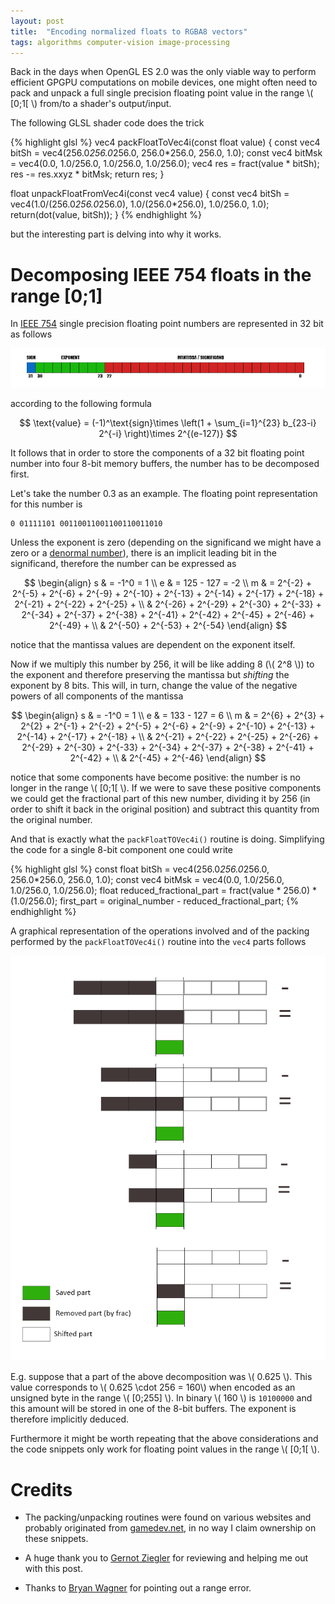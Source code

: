 ```yaml
---
layout: post
title:  "Encoding normalized floats to RGBA8 vectors"
tags: algorithms computer-vision image-processing
---
```


Back in the days when OpenGL ES 2.0 was the only viable way to perform efficient GPGPU computations on mobile devices, one
might often need to pack and unpack a full single precision floating point value in the range \\( [0;1[ \\) from/to a shader's output/input.

The following GLSL shader code does the trick

{% highlight glsl %}
vec4 packFloatToVec4i(const float value) {
  const vec4 bitSh = vec4(256.0*256.0*256.0, 256.0*256.0, 256.0, 1.0);
  const vec4 bitMsk = vec4(0.0, 1.0/256.0, 1.0/256.0, 1.0/256.0);
  vec4 res = fract(value * bitSh);
  res -= res.xxyz * bitMsk;
  return res;
}

float unpackFloatFromVec4i(const vec4 value) {
  const vec4 bitSh = vec4(1.0/(256.0*256.0*256.0), 1.0/(256.0*256.0), 1.0/256.0, 1.0);
  return(dot(value, bitSh));
}
{% endhighlight %}

but the interesting part is delving into why it works.

Decomposing IEEE 754 floats in the range [0;1]
==============================================

In [IEEE 754](https://en.wikipedia.org/wiki/Single-precision_floating-point_format) single precision floating point numbers
are represented in 32 bit as follows

![image](/images/posts/encodingnormalizedfloatstorgb8vectors1.png)

according to the following formula

$$ \text{value} = (-1)^\text{sign}\times \left(1 + \sum_{i=1}^{23} b_{23-i} 2^{-i} \right)\times 2^{(e-127)} $$

It follows that in order to store the components of a 32 bit floating point number into four 8-bit memory buffers, the number
has to be decomposed first.

Let's take the number 0.3 as an example. The floating point representation for this number is

    0 01111101 00110011001100110011010

Unless the exponent is zero (depending on the significand we might have a zero or a [denormal number](https://en.wikipedia.org/wiki/Denormal_number)),
there is an implicit leading bit in the significand, therefore the number can be expressed as

$$ \begin{align}
   s & = -1^0 = 1 \\
   e & = 125 - 127 = -2 \\
   m & = 2^{-2} + 2^{-5} + 2^{-6} + 2^{-9} + 2^{-10} + 2^{-13} + 2^{-14} + 2^{-17} + 2^{-18} + 2^{-21} + 2^{-22} + 2^{-25} + \\
   & 2^{-26} + 2^{-29} + 2^{-30} + 2^{-33} + 2^{-34} + 2^{-37} + 2^{-38} + 2^{-41} + 2^{-42} + 2^{-45} + 2^{-46} + 2^{-49} + \\
   & 2^{-50} + 2^{-53} + 2^{-54}
   \end{align}
$$

notice that the mantissa values are dependent on the exponent itself.

Now if we multiply this number by 256, it will be like adding 8 (\\( 2^8 \\)) to the exponent and therefore preserving the mantissa but
*shifting* the exponent by 8 bits. This will, in turn, change the value of the negative powers of all components of the mantissa

$$ \begin{align}
   s & = -1^0 = 1 \\
   e & = 133 - 127 = 6 \\
   m & = 2^{6} + 2^{3} + 2^{2} + 2^{-1} + 2^{-2} + 2^{-5} + 2^{-6} + 2^{-9} + 2^{-10} + 2^{-13} + 2^{-14} + 2^{-17} + 2^{-18} + \\
   & 2^{-21} + 2^{-22} + 2^{-25} + 2^{-26} + 2^{-29} + 2^{-30} + 2^{-33} + 2^{-34} + 2^{-37} + 2^{-38} + 2^{-41} + 2^{-42} + \\
   & 2^{-45} + 2^{-46}
   \end{align}
$$

notice that some components have become positive: the number is no longer in the range \\( [0;1[ \\). If we were to save these positive
components we could get the fractional part of this new number, dividing it by 256 (in order to shift it back in the original position)
and subtract this quantity from the original number.

And that is exactly what the `packFloatTOVec4i()` routine is doing. Simplifying the code for a single 8-bit component one could write

{% highlight glsl %}
const float bitSh = vec4(256.0*256.0*256.0, 256.0*256.0, 256.0, 1.0);
const vec4 bitMsk = vec4(0.0, 1.0/256.0, 1.0/256.0, 1.0/256.0);
float reduced_fractional_part = fract(value * 256.0) * (1.0/256.0);
first_part = original_number - reduced_fractional_part;
{% endhighlight %}

A graphical representation of the operations involved and of the packing performed by the `packFloatTOVec4i()` routine into the `vec4` parts
follows

![image](/images/posts/encodingnormalizedfloatstorgb8vectors2.png)

E.g. suppose that a part of the above decomposition was \\( 0.625 \\). This value corresponds to \\( 0.625 \cdot 256 = 160\\) when encoded as an
unsigned byte in the range \\( [0;255] \\). In binary \\( 160 \\) is `10100000` and this amount will be stored in one of the 8-bit buffers.
The exponent is therefore implicitly deduced.

Furthermore it might be worth repeating that the above considerations and the code snippets only work for floating point values in the range \\( [0;1[ \\).

Credits
=======

* The packing/unpacking routines were found on various websites and probably originated from [gamedev.net](http://www.gamedev.net/),
  in no way I claim ownership on these snippets.

* A huge thank you to [Gernot Ziegler](http://www.geofront.eu/) for reviewing and helping me out with this post.

* Thanks to [Bryan Wagner](https://github.com/marcodiiga/marcodiiga.github.io/issues/1) for pointing out a range error.
